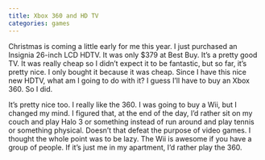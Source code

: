 ```yaml
---
title: Xbox 360 and HD TV
categories: games
---
```


Christmas is coming a little early for me this year. I just purchased an Insignia 26-inch LCD HDTV. It was only $379 at Best Buy. It’s a pretty good TV. It was really cheap so I didn’t expect it to be fantastic, but so far, it’s pretty nice. I only bought it because it was cheap. Since I have this nice new HDTV, what am I going to do with it? I guess I’ll have to buy an Xbox 360. So I did.


It’s pretty nice too. I really like the 360. I was going to buy a Wii, but I changed my mind. I figured that, at the end of the day, I’d rather sit on my couch and play Halo 3 or something instead of run around and play tennis or something physical. Doesn’t that defeat the purpose of video games. I thought the whole point was to be lazy. The Wii is awesome if you have a group of people. If it’s just me in my apartment, I’d rather play the 360.
